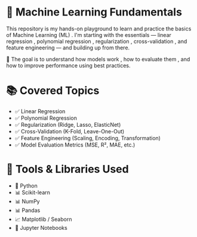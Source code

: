# 🤖 Machine Learning Fundamentals

This repository is my hands-on playground to learn and practice the basics of Machine Learning (ML) .
I'm starting with the essentials — linear regression , polynomial regression , regularization , cross-validation , and feature engineering — and building up from there.

🎯 The goal is to understand how models work , how to evaluate them , and how to improve performance using best practices.
# 📚 Covered Topics

- ✅ Linear Regression
- ✅ Polynomial Regression
- ✅ Regularization (Ridge, Lasso, ElasticNet)
- ✅ Cross-Validation (K-Fold, Leave-One-Out)
- ✅ Feature Engineering (Scaling, Encoding, Transformation)
- ✅ Model Evaluation Metrics (MSE, R², MAE, etc.)

# 🧪 Tools & Libraries Used

- 🐍 Python
- 📊 Scikit-learn
- 📊 NumPy
- 📊 Pandas
- 📈 Matplotlib / Seaborn
- 📝 Jupyter Notebooks
